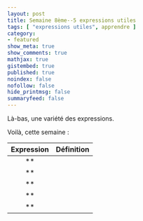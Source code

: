 ```yaml
---
layout: post
title: Semaine 8ème--5 expressions utiles
tags: [ "expressions utiles", apprendre ]
category:
- featured
show_meta: true
show_comments: true
mathjax: true
gistembed: true
published: true
noindex: false
nofollow: false
hide_printmsg: false
summaryfeed: false
---
```


Là-bas, une variété des expressions.

Voilà, cette semaine :

| Expression | Définition |
| :--------: | :--------- |
| ** | |
| ** | |
| ** | |
| ** | |
| ** | |

<!--
vim: spell spelllang=fr
-->

